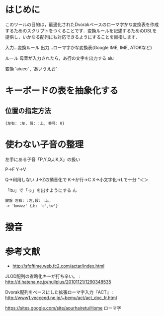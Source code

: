 # はじめに
このツールの目的は，最適化されたDvorakベースのローマ字かな変換表を作成
するためのスクリプトをつくることです．変換ルールを記述するためのDSLを
提供し，いかなる配列にも対応できるようにすることを目指します．


入力…変換ルール
出力…ローマ字かな変換表(Google IME, IME, ATOKなど)

ルール
母音が入力されたら，あ行の文字を出力する
aiu

変換 'aiueo' , 'あいうえお'

# キーボードの表を抽象化する

## 位置の指定方法


```
{左右: :左, 段: :上, 番号: 0}
```

# 使わない子音の整理

左手にある子音「P,Y,Q,J,K,X」の扱い

P->F
Y->V

Q->利用しない
J->Zの拗音化で
K->か行->C
X->小文字化->Lで十分
”＜＞

「ltu」で「っ」を出すようにする
ん

```
鍵盤 左右: :左,段: :上,
-> 'bmwvz' {上: 'c',tw'}
```

# 撥音

# 参考文献
* http://sfoftime.web.fc2.com/actar/index.html

JLOD配列の省略化キーが打ち辛い。
: http://d.hatena.ne.jp/nullplus/20101121/1290348535

Dvorak配列をベースにした拡張ローマ字入力『ACT』
: http://www1.vecceed.ne.jp/~bemu/act/act_doc_fr.html

https://sites.google.com/site/aourhairetu/Home
ローマ字

